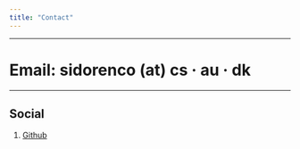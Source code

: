 ```yaml
---
title: "Contact"
---
```


---

# Email: sidorenco (at) cs · au · dk

---

## Social

1. [Github](https://www.github.com/nsidorenco "Github")
